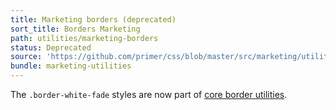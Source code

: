```yaml
---
title: Marketing borders (deprecated)
sort_title: Borders Marketing
path: utilities/marketing-borders
status: Deprecated
source: 'https://github.com/primer/css/blob/master/src/marketing/utilities/borders.scss'
bundle: marketing-utilities
---
```


The `.border-white-fade` styles are now part of [core border utilities](/utilities/borders#border-colors).
